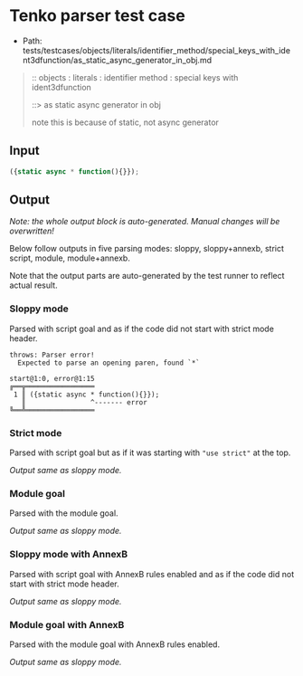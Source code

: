 # Tenko parser test case

- Path: tests/testcases/objects/literals/identifier_method/special_keys_with_ident3dfunction/as_static_async_generator_in_obj.md

> :: objects : literals : identifier method : special keys with ident3dfunction
>
> ::> as static async generator in obj
>
> note this is because of static, not async generator

## Input

`````js
({static async * function(){}});
`````

## Output

_Note: the whole output block is auto-generated. Manual changes will be overwritten!_

Below follow outputs in five parsing modes: sloppy, sloppy+annexb, strict script, module, module+annexb.

Note that the output parts are auto-generated by the test runner to reflect actual result.

### Sloppy mode

Parsed with script goal and as if the code did not start with strict mode header.

`````
throws: Parser error!
  Expected to parse an opening paren, found `*`

start@1:0, error@1:15
╔══╦═════════════════
 1 ║ ({static async * function(){}});
   ║                ^------- error
╚══╩═════════════════

`````

### Strict mode

Parsed with script goal but as if it was starting with `"use strict"` at the top.

_Output same as sloppy mode._

### Module goal

Parsed with the module goal.

_Output same as sloppy mode._

### Sloppy mode with AnnexB

Parsed with script goal with AnnexB rules enabled and as if the code did not start with strict mode header.

_Output same as sloppy mode._

### Module goal with AnnexB

Parsed with the module goal with AnnexB rules enabled.

_Output same as sloppy mode._
